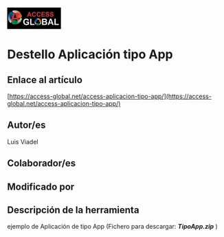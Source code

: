 ﻿![Access-global](/blob/main/Images/Logo1.png)
# Destello Aplicación tipo App
## Enlace al artículo
[https://access-global.net/access-aplicacion-tipo-app/](https://access-global.net/access-aplicacion-tipo-app/)
## Autor/es
Luis Viadel
## Colaborador/es

## Modificado por

## Descripción de la herramienta
ejemplo de Aplicación de tipo App (Fichero para descargar: __*TipoApp.zip*__ )


